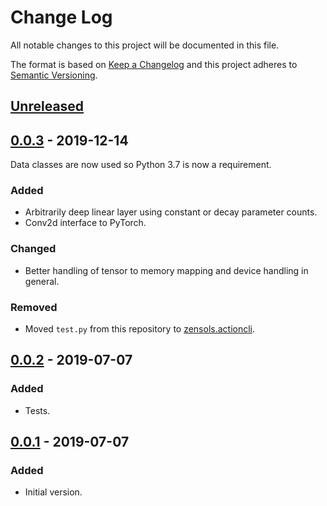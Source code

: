 # Change Log
All notable changes to this project will be documented in this file.

The format is based on [Keep a Changelog](http://keepachangelog.com/)
and this project adheres to [Semantic Versioning](http://semver.org/).


## [Unreleased]


## [0.0.3] - 2019-12-14
Data classes are now used so Python 3.7 is now a requirement.

### Added
- Arbitrarily deep linear layer using constant or decay parameter counts.
- Conv2d interface to PyTorch.

### Changed
- Better handling of tensor to memory mapping and device handling in general.


### Removed
- Moved `test.py` from this repository to [zensols.actioncli].


## [0.0.2] - 2019-07-07
### Added
- Tests.


## [0.0.1] - 2019-07-07
### Added
- Initial version.


<!-- links -->
[Unreleased]: https://github.com/plandes/dltools/compare/v0.0.3...HEAD
[0.0.3]: https://github.com/plandes/dltools/compare/v0.0.2...v0.0.3
[0.0.2]: https://github.com/plandes/dltools/compare/v0.0.1...v0.0.2
[0.0.1]: https://github.com/plandes/dltools/compare/v0.0.0...v0.0.1

[zensols.actioncli]: https://github.com/plandes/actioncli
